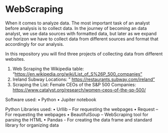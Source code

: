 # WebScraping

When it comes to analyze data. The most important task of an analyst before analysis is to collect data. In the journey of becoming an data analyst, we use data sources with formatted data, but later as we expand our horizon we have to collect data from different sources and format that accordingly for our analysis. 

In this repository you will find three projects of collecting data from different websites.
1.	Web Scraping the Wikipedia table: “https://en.wikipedia.org/wiki/List_of_S%26P_500_companies”
2.	Ireland Subway Locations: " https://restaurants.subway.com/ireland”
3.	Scraping the List: Female CEOs of the S&P 500 Companies: https://www.catalyst.org/research/women-ceos-of-the-sp-500/ 



Software used:
•	Python
•	Jupiter notebook

Python Libraries used:
•	Urllib – For requesting the webpages
•	Request – For requesting the webpages
•	BeautifulSoup – WebScraping tool for parsing the HTML
•	Pandas - For creating the data frame and standard library for organizing data

